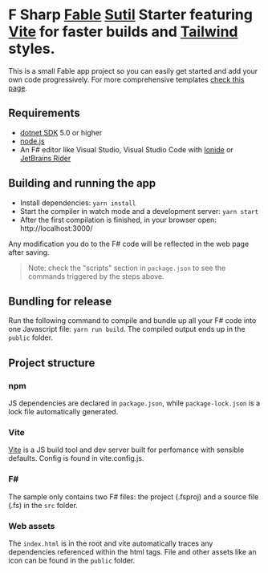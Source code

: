 # F Sharp [Fable](https://fable.io/) [Sutil](https://davedawkins.github.io/Sutil/) Starter featuring [Vite](https://vitejs.dev/) for faster builds and [Tailwind](https://tailwindcss.com/) styles.

This is a small Fable app project so you can easily get started and add your own code progressively. For more comprehensive templates [check this page](https://fable.io/docs/2-steps/your-first-fable-project.html).

## Requirements

* [dotnet SDK](https://www.microsoft.com/net/download/core) 5.0 or higher
* [node.js](https://nodejs.org)
* An F# editor like Visual Studio, Visual Studio Code with [Ionide](http://ionide.io/) or [JetBrains Rider](https://www.jetbrains.com/rider/)

## Building and running the app

* Install dependencies: `yarn install`
* Start the compiler in watch mode and a development server: `yarn start`
* After the first compilation is finished, in your browser open: http://localhost:3000/

Any modification you do to the F# code will be reflected in the web page after saving.

> Note: check the "scripts" section in `package.json` to see the commands triggered by the steps above.

## Bundling for release

Run the following command to compile and bundle up all your F# code into one Javascript file: `yarn run build`. The compiled output ends up in the `public` folder.

## Project structure

### npm

JS dependencies are declared in `package.json`, while `package-lock.json` is a lock file automatically generated.

### Vite

[Vite](https://vitejs.dev/) is a JS build tool and dev server built for perfomance with sensible defaults. Config is found in vite.config.js.

### F#

The sample only contains two F# files: the project (.fsproj) and a source file (.fs) in the `src` folder.

### Web assets

The `index.html` is in the root and vite automatically traces any dependencies referenced within the html tags. File and other assets like an icon can be found in the `public` folder.
